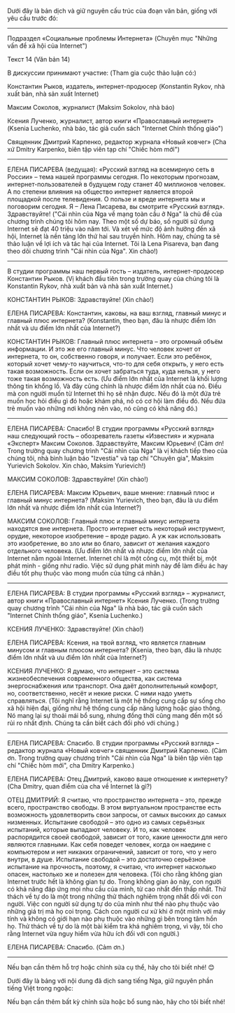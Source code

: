 Dưới đây là bản dịch và giữ nguyên cấu trúc của đoạn văn bản, giống với yêu cầu trước đó:


---

Подраздел «Социальные проблемы Интернета»
(Chuyên mục "Những vấn đề xã hội của Internet")

Текст 14 (Văn bản 14)

В дискуссии принимают участие:
(Tham gia cuộc thảo luận có:)

Константин Рыков, издатель, интернет-продюсер (Konstantin Rykov, nhà xuất bản, nhà sản xuất Internet)

Максим Соколов, журналист (Maksim Sokolov, nhà báo)

Ксения Лученко, журналист, автор книги «Православный интернет» (Ksenia Luchenko, nhà báo, tác giả cuốn sách "Internet Chính thống giáo")

Священник Дмитрий Карпенко, редактор журнала «Новый ковчег» (Cha xứ Dmitry Karpenko, biên tập viên tạp chí "Chiếc hòm mới")



---

ЕЛЕНА ПИСАРЕВА (ведущая):
«Русский взгляд на всемирную сеть в России» – тема нашей программы сегодня. По некоторым прогнозам, интернет-пользователей в будущем году станет 40 миллионов человек. А по степени влияния на общество интернет является второй площадкой после телевидения. О пользе и вреде интернета мы и поговорим сегодня. Я – Лена Писарева, вы смотрите «Русский взгляд». Здравствуйте!
("Cái nhìn của Nga về mạng toàn cầu ở Nga" là chủ đề của chương trình chúng tôi hôm nay. Theo một số dự báo, số người sử dụng Internet sẽ đạt 40 triệu vào năm tới. Và xét về mức độ ảnh hưởng đến xã hội, Internet là nền tảng lớn thứ hai sau truyền hình. Hôm nay, chúng ta sẽ thảo luận về lợi ích và tác hại của Internet. Tôi là Lena Pisareva, bạn đang theo dõi chương trình "Cái nhìn của Nga". Xin chào!)


---

В студии программы наш первый гость – издатель, интернет-продюсер Константин Рыков.
(Vị khách đầu tiên trong trường quay của chúng tôi là Konstantin Rykov, nhà xuất bản và nhà sản xuất Internet.)

КОНСТАНТИН РЫКОВ:
Здравствуйте!
(Xin chào!)

ЕЛЕНА ПИСАРЕВА:
Константин, каковы, на ваш взгляд, главный минус и главный плюс интернета?
(Konstantin, theo bạn, đâu là nhược điểm lớn nhất và ưu điểm lớn nhất của Internet?)

КОНСТАНТИН РЫКОВ:
Главный плюс интернета – это огромный объём информации. И это же его главный минус. Что человек хочет от интернета, то он, собственно говоря, и получает. Если это ребёнок, который хочет чему-то научиться, что-то для себя открыть, у него есть такая возможность. Если он хочет забраться туда, куда нельзя, у него тоже такая возможность есть.
(Ưu điểm lớn nhất của Internet là khối lượng thông tin khổng lồ. Và đây cũng chính là nhược điểm lớn nhất của nó. Điều mà con người muốn từ Internet thì họ sẽ nhận được. Nếu đó là một đứa trẻ muốn học hỏi điều gì đó hoặc khám phá, nó có cơ hội làm điều đó. Nếu đứa trẻ muốn vào những nơi không nên vào, nó cũng có khả năng đó.)


---

ЕЛЕНА ПИСАРЕВА:
Спасибо! В студии программы «Русский взгляд» наш следующий гость – обозреватель газеты «Известия» и журнала «Эксперт» Максим Соколов. Здравствуйте, Максим Юрьевич!
(Cảm ơn! Trong trường quay chương trình "Cái nhìn của Nga" là vị khách tiếp theo của chúng tôi, nhà bình luận báo "Izvestia" và tạp chí "Chuyên gia", Maksim Yurievich Sokolov. Xin chào, Maksim Yurievich!)

МАКСИМ СОКОЛОВ:
Здравствуйте!
(Xin chào!)

ЕЛЕНА ПИСАРЕВА:
Максим Юрьевич, ваше мнение: главный плюс и главный минус интернета?
(Maksim Yurievich, theo bạn, đâu là ưu điểm lớn nhất và nhược điểm lớn nhất của Internet?)

МАКСИМ СОКОЛОВ:
Главный плюс и главный минус интернета находятся вне интернета. Просто интернет есть некоторый инструмент, орудие, некоторое изобретение – вроде радио. А уж как использовать это изобретение, во зло или во благо, зависит от желания каждого отдельного человека.
(Ưu điểm lớn nhất và nhược điểm lớn nhất của Internet nằm ngoài Internet. Internet chỉ là một công cụ, một thiết bị, một phát minh - giống như radio. Việc sử dụng phát minh này để làm điều ác hay điều tốt phụ thuộc vào mong muốn của từng cá nhân.)


---

ЕЛЕНА ПИСАРЕВА:
В студии программы «Русский взгляд» – журналист, автор книги «Православный интернет» Ксения Лученко.
(Trong trường quay chương trình "Cái nhìn của Nga" là nhà báo, tác giả cuốn sách "Internet Chính thống giáo", Ksenia Luchenko.)

КСЕНИЯ ЛУЧЕНКО:
Здравствуйте!
(Xin chào!)

ЕЛЕНА ПИСАРЕВА:
Ксения, на твой взгляд, что является главным минусом и главным плюсом интернета?
(Ksenia, theo bạn, đâu là nhược điểm lớn nhất và ưu điểm lớn nhất của Internet?)

КСЕНИЯ ЛУЧЕНКО:
Я думаю, что интернет – это система жизнеобеспечения современного общества, как система энергоснабжения или транспорт. Она даёт дополнительный комфорт, но, соответственно, несёт и некие риски. С ними надо уметь справляться.
(Tôi nghĩ rằng Internet là một hệ thống cung cấp sự sống cho xã hội hiện đại, giống như hệ thống cung cấp năng lượng hoặc giao thông. Nó mang lại sự thoải mái bổ sung, nhưng đồng thời cũng mang đến một số rủi ro nhất định. Chúng ta cần biết cách đối phó với chúng.)


---

ЕЛЕНА ПИСАРЕВА:
Спасибо. В студии программы «Русский взгляд» – редактор журнала «Новый ковчег» священник Дмитрий Карпенко.
(Cảm ơn. Trong trường quay chương trình "Cái nhìn của Nga" là biên tập viên tạp chí "Chiếc hòm mới", cha Dmitry Karpenko.)

ЕЛЕНА ПИСАРЕВА:
Отец Дмитрий, каково ваше отношение к интернету?
(Cha Dmitry, quan điểm của cha về Internet là gì?)

ОТЕЦ ДМИТРИЙ:
Я считаю, что пространство интернета – это, прежде всего, пространство свободы. В этом виртуальном пространстве есть возможность удовлетворить свои запросы, от самых высоких до самых низменных. Испытание свободой – это одно из самых серьёзных испытаний, которые выпадают человеку. И то, как человек распорядится своей свободой, зависит от того, какие ценности для него являются главными. Как себя поведет человек, когда он наедине с компьютером и нет никаких ограничений, зависит от того, что у него внутри, в душе. Испытание свободой – это достаточно серьёзное испытание на прочность, поэтому, я считаю, что интернет насколько опасен, настолько же и полезен для человека.
(Tôi cho rằng không gian Internet trước hết là không gian tự do. Trong không gian ảo này, con người có khả năng đáp ứng mọi nhu cầu của mình, từ cao nhất đến thấp nhất. Thử thách về tự do là một trong những thử thách nghiêm trọng nhất đối với con người. Việc con người sử dụng tự do của mình như thế nào phụ thuộc vào những giá trị mà họ coi trọng. Cách con người cư xử khi ở một mình với máy tính và không có giới hạn nào phụ thuộc vào những gì bên trong tâm hồn họ. Thử thách về tự do là một bài kiểm tra khá nghiêm trọng, vì vậy, tôi cho rằng Internet vừa nguy hiểm vừa hữu ích đối với con người.)

ЕЛЕНА ПИСАРЕВА:
Спасибо.
(Cảm ơn.)


---

Nếu bạn cần thêm hỗ trợ hoặc chỉnh sửa cụ thể, hãy cho tôi biết nhé! 😊


Dưới đây là bảng với nội dung đã dịch sang tiếng Nga, giữ nguyên phần tiếng Việt trong ngoặc:

Nếu bạn cần thêm bất kỳ chỉnh sửa hoặc bổ sung nào, hãy cho tôi biết nhé!


